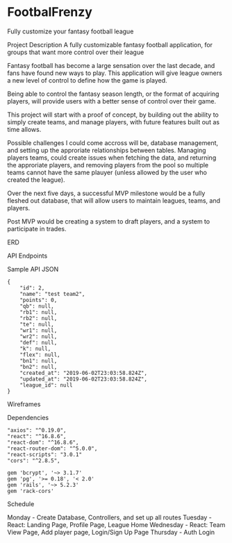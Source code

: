 # FootbalFrenzy
Fully customize your fantasy football league


Project Description
  A fully customizable fantasy football application, for groups that want more control over their league

  Fantasy football has become a large sensation over the last decade, and fans have found new ways to play. This application will give league owners a new level of control to define how the game is played.

  Being able to control the fantasy season length, or the format of acquiring players, will provide users with a better sense of control over their game.

  This project will start with a proof of concept, by building out the ability to simply create teams, and manage players, with future features built out as time allows.

  Possible challenges I could come accross will be, database management, and setting up the approriate relationships between tables. Managing players teams, could create issues when fetching the data, and returning the approriate players, and removing players from the pool so multiple teams cannot have the same plauyer (unless allowed by the user who created the league).

  Over the next five days, a successful MVP milestone would be a fully fleshed out database, that will allow users to maintain leagues, teams, and players.

  Post MVP would be creating a system to draft players, and a system to participate in trades.

ERD




API Endpoints



Sample API JSON

    {
        "id": 2,
        "name": "test team2",
        "points": 0,
        "qb": null,
        "rb1": null,
        "rb2": null,
        "te": null,
        "wr1": null,
        "wr2": null,
        "def": null,
        "k": null,
        "flex": null,
        "bn1": null,
        "bn2": null,
        "created_at": "2019-06-02T23:03:58.824Z",
        "updated_at": "2019-06-02T23:03:58.824Z",
        "league_id": null
    }

Wireframes


Dependencies

    "axios": "^0.19.0",
    "react": "^16.8.6",
    "react-dom": "^16.8.6",
    "react-router-dom": "^5.0.0",
    "react-scripts": "3.0.1"
    "cors": "^2.8.5",

    gem 'bcrypt', '~> 3.1.7'
    gem 'pg', '>= 0.18', '< 2.0'
    gem 'rails', '~> 5.2.3'
    gem 'rack-cors'

Schedule

  Monday - Create Database, Controllers, and set up all routes
  Tuesday - React: Landing Page, Profile Page, League Home
  Wednesday - React: Team View Page, Add player page, Login/Sign Up Page
  Thursday - Auth Login
  